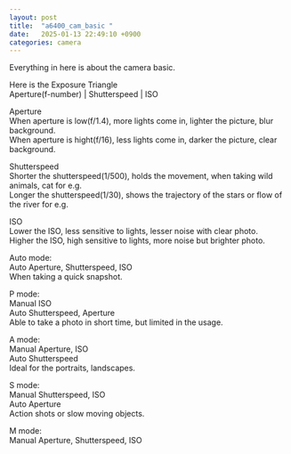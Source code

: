 ```yaml
---
layout: post
title:  "a6400_cam_basic "
date:   2025-01-13 22:49:10 +0900
categories: camera
---
```


Everything in here is about the camera basic.  

Here is the Exposure Triangle  
Aperture(f-number) | Shutterspeed | ISO  
  
Aperture  
When aperture is low(f/1.4), more lights come in, lighter the picture, blur background.  
When aperture is hight(f/16), less lights come in, darker the picture, clear background.  
  
Shutterspeed  
Shorter the shutterspeed(1/500), holds the movement, when taking wild animals, cat for e.g.  
Longer the shutterspeed(1/30), shows the trajectory of the stars or flow of the river for e.g.  
  
ISO  
Lower the ISO, less sensitive to lights, lesser noise with clear photo.  
Higher the ISO, high sensitive to lights, more noise but brighter photo.  

Auto mode:  
Auto Aperture, Shutterspeed, ISO  
When taking a quick snapshot.  

P mode:  
Manual ISO  
Auto Shutterspeed, Aperture  
Able to take a photo in short time, but limited in the usage.  

A mode:  
Manual Aperture, ISO  
Auto Shutterspeed  
Ideal for the portraits, landscapes.  

S mode:  
Manual Shutterspeed, ISO  
Auto Aperture    
Action shots or slow moving objects.  

M mode:  
Manual Aperture, Shutterspeed, ISO  

